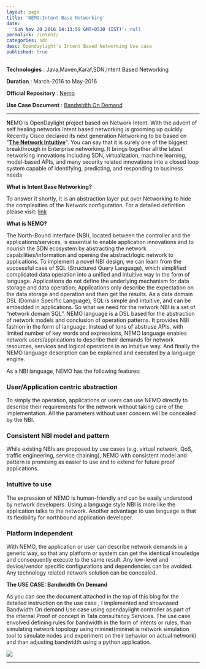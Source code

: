 ```yaml
---
layout: page
title: 'NEMO:Intent Base Networking'
date:
  'Sun Nov 20 2016 14:13:59 GMT+0530 (IST)': null
permalink: /intent/
categories: sdn
desc: Opendaylight's Intent Based Networking Use case
published: true
---
```


**Technologies** : Java,Maven,Karaf,SDN,Intent Based Networking

**Duration** : March-2016 to May-2016

**Official Repository** : [Nemo](https://github.com/opendaylight/nemo)

**Use Case Document** : [Bandwidth On Demand](https://wiki.opendaylight.org/images/c/cd/BoD.pdf)

---

**N**EMO is OpenDaylight project based on Network Intent. With the advent of self healing networks Intent based networking is grooming up quickly. Recently Cisco declared its next generation Networking to be based on "**[The Network Intuitive](https://www.youtube.com/watch?v=NJF1Em5lMlU)**". You can say that it is surely one of the biggest breakthrough in Enterprise networking. It brings together all the latest networking innovations including SDN, virtualization, machine learning, model-based APIs, and many security related innovations into a closed loop system capable of identifying, predicting, and responding to business needs

**What is Intent Base Networking?**

To answer it shortly, it is an abstraction layer put over Networking to hide the complexities of the Network configuration. For a detailed definition please visit: [link](https://www.networkworld.com/article/3202699/lan-wan/what-is-intent-based-networking.html)


**What is NEMO?**

The North-Bound Interface (NBI), located between the controller and the applications/services, is essential to enable application innovations and to nourish the SDN ecosystem by abstracting the network capabilities/information and opening the abstract/logic network to applications. To implement a novel NBI design, we can learn from the successful case of SQL (Structured Query Language), which simplified complicated data operation into a unified and intuitive way in the form of language. Applications do not define the underlying mechanism for data storage and data operation; Applications only describe the expectation on the data storage and operation and then get the results. As a data domain DSL (Domain Specific Language), SQL is simple and intuitive, and can be embedded in applications. So what we need for the network NBI is a set of “network domain SQL”. NEMO language is a DSL based for the abstraction of network models and conclusion of operation patterns. It provides NBI fashion in the form of language. Instead of tons of abstruse APIs, with limited number of key words and expressions, NEMO language enables network users/applications to describe their demands for network resources, services and logical operations in an intuitive way. And finally the NEMO language description can be explained and executed by a language engine.

As a NBI language, NEMO has the following features:

### User/Application centric abstraction

To simply the operation, applications or users can use NEMO directly to describe their requirements for the network without taking care of the implementation. All the parameters without user concern will be concealed by the NBI.

### Consistent NBI model and pattern

While existing NBIs are proposed by use cases (e.g. virtual network, QoS, traffic engineering, service chaining), NEMO with consistent model and pattern is promising as easier to use and to extend for future proof applications.

### Intuitive to use

The expression of NEMO is human-friendly and can be easily understood by network developers. Using a language style NBI is more like the application talks to the network. Another advantage to use language is that its flexibility for northbound application developer.

### Platform independent

With NEMO, the application or user can describe network demands in a generic way, so that any platform or system can get the identical knowledge and consequently execute to the same result. Any low-level and device/vendor specific configurations and dependencies can be avoided. Any technology related network solution can be concealed. 


**The USE CASE: Bandwidth On Demand**

As you can see the document attached in the top of this blog for the detailed instruction on the use case , I implemented and showcased Bandwidth On demand Use case using opendaylight controller as part of the internal Proof of concept in Tata consultancy Services. The use case envolved defining rules for bandwidth in the form of intents or rules, than simulating network topology using mininet(mininet is network simulation tool to simulate nodes and experiment on their behavior on actual network) and than adjusting bandwidth using a python application.


![]({{site.baseurl}}/assets/download.gif)


---
